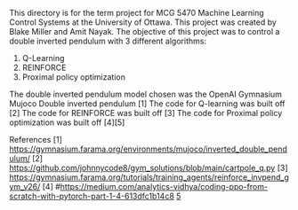 This directory is for the term project for MCG 5470 Machine Learning Control Systems at the University of Ottawa. This project was created by Blake Miller and Amit Nayak. 
The objective of this project was to control a double inverted pendulum with 3 different algorithms:
1) Q-Learning
2) REINFORCE
3) Proximal policy optimization

The double inverted pendulum model chosen was the OpenAI Gymnasium Mujoco Double inverted pendulum [1]
The code for Q-learning was built off [2]
The code for REINFORCE was built off [3]
The code for Proximal policy optimization was built off [4][5]


References
[1] https://gymnasium.farama.org/environments/mujoco/inverted_double_pendulum/
[2] https://github.com/johnnycode8/gym_solutions/blob/main/cartpole_q.py
[3] https://gymnasium.farama.org/tutorials/training_agents/reinforce_invpend_gym_v26/
[4] #https://medium.com/analytics-vidhya/coding-ppo-from-scratch-with-pytorch-part-1-4-613dfc1b14c8 
[5](https://github.com/ericyangyu/PPO-for-Beginners)
